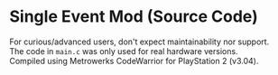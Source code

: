 # Single Event Mod (Source Code)

For curious/advanced users, don't expect maintainability nor support.\
The code in `main.c` was only used for real hardware versions.\
Compiled using Metrowerks CodeWarrior for PlayStation 2 (v3.04).
